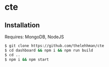 # cte

## Installation

Requires: MongoDB, NodeJS

```sh
$ git clone https://github.com/thelehhman/cte
$ cd dashboard && npm i && npm run build
$ cd ..
$ npm i && npm start
```
